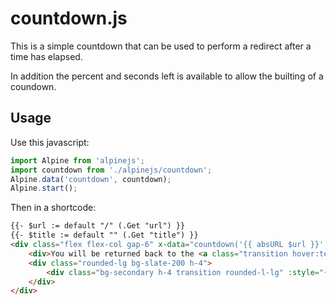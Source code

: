 # countdown.js

This is a simple countdown that can be used to perform a redirect after a time has elapsed.

In addition the percent and seconds left is available to allow the builting of a coundown.

## Usage

Use this javascript:

```js
import Alpine from 'alpinejs';
import countdown from './alpinejs/countdown';
Alpine.data('countdown', countdown);
Alpine.start();
```

Then in a shortcode:

```html
{{- $url := default "/" (.Get "url") }}
{{- $title := default "" (.Get "title") }}
<div class="flex flex-col gap-6" x-data="countdown('{{ absURL $url }}', '{{ $title }}'{{ with .Get "seconds" }}, {{ . }}{{ end }})" x-cloak>
    <div>You will be returned back to the <a class="transition hover:text-secondary" :href="url" x-text="title"></a> page in <span x-text="timeleft"></span> <span x-text="unit"></span>...</div>
    <div class="rounded-lg bg-slate-200 h-4">
        <div class="bg-secondary h-4 transition rounded-l-lg" :style="{ width: percent }" :class="npercent === 100 ? 'rounded-r-lg' : ''"></div>
    </div>
</div>
```
